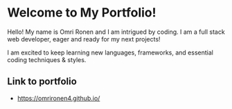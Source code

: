 # Welcome to My Portfolio!

Hello! My name is Omri Ronen and I am intrigued by coding. 
I am a full stack web developer, eager and ready for my next projects!

I am excited to keep learning new languages, frameworks, and essential coding techniques & styles. 

## Link to portfolio 

- https://omrironen4.github.io/

